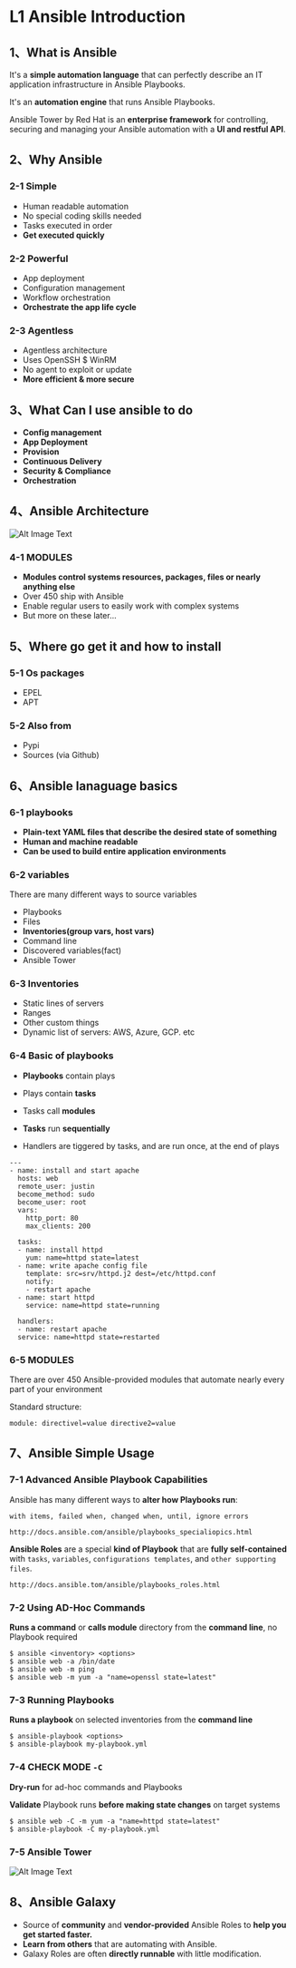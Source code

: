 # **L1 Ansible Introduction**

## **1、What is Ansible**

It's a **simple automation language** that can perfectly describe an IT application infrastructure in Ansible Playbooks. 


It's an **automation engine** that runs Ansible Playbooks. 

Ansible Tower by Red Hat is an **enterprise framework** for controlling, securing and managing your Ansible automation with a **UI and restful API**. 

## **2、Why Ansible**

### **2-1 Simple**

* Human readable automation
* No special coding skills needed
* Tasks executed in order
* **Get executed quickly**

### **2-2 Powerful**

* App deployment
* Configuration management
* Workflow orchestration
* **Orchestrate the app life cycle**

### **2-3 Agentless** 

* Agentless architecture
* Uses OpenSSH $ WinRM
* No agent to exploit or update
* **More efficient & more secure**

## **3、What Can I use ansible to do**

* **Config management**
* **App Deployment**
* **Provision**
* **Continuous Delivery**
* **Security & Compliance**
* **Orchestration**


## **4、Ansible Architecture**

![Alt Image Text](../images/a1_1.png "Body image")

### **4-1 MODULES**

* **Modules control systems resources, packages, files or nearly anything else** 
* Over 450 ship with Ansible 
* Enable regular users to easily work with complex systems 
* But more on these later... 

## **5、Where go get it and how to install**

### **5-1 Os packages**

* EPEL
* APT

### **5-2 Also from** 

* Pypi
* Sources (via Github)


## **6、Ansible lanaguage basics**

### **6-1 playbooks**

* **Plain-text YAML files that describe the desired state of something** 
* **Human and machine readable** 
* **Can be used to build entire application environments**

### **6-2 variables**

There are many different ways to source variables

* Playbooks
* Files
* **Inventories(group vars, host vars)**
* Command line
* Discovered variables(fact)
* Ansible Tower

### **6-3 Inventories**

* Static lines of servers
* Ranges
* Other custom things
* Dynamic list of servers: AWS, Azure, GCP. etc

### **6-4 Basic of playbooks**

* **Playbooks** contain plays
* Plays contain **tasks**
* Tasks call **modules**

* **Tasks** run **sequentially**

* Handlers are tiggered by tasks, and are run once, at the end of plays


```
---
- name: install and start apache 
  hosts: web 
  remote_user: justin 
  become_method: sudo  
  become_user: root
  vars: 
    http_port: 80 
    max_clients: 200 

  tasks: 
  - name: install httpd 
    yum: name=httpd state=latest 
  - name: write apache config file 
    template: src=srv/httpd.j2 dest=/etc/httpd.conf 
    notify: 
    - restart apache 
  - name: start httpd 
    service: name=httpd state=running 

  handlers: 
  - name: restart apache 
  service: name=httpd state=restarted 
```

### **6-5 MODULES**

There are over 450 Ansible-provided modules that automate nearly every part of your environment 


Standard structure: 

`module: directivel=value directive2=value `



## **7、Ansible Simple Usage**

### **7-1 Advanced Ansible Playbook Capabilities**

Ansible has many different ways to **alter how Playbooks run**: 

```
with items, failed when, changed when, until, ignore errors 
```

`http://docs.ansible.com/ansible/playbooks_specialiopics.html `


**Ansible Roles** are a special **kind of Playbook** that are **fully self-contained** with `tasks`, `variables`, `configurations templates`, and `other supporting files`. 


`http://docs.ansible.tom/ansible/playbooks_roles.html`

 
### **7-2 Using AD-Hoc Commands**

**Runs a command** or **calls module** directory from the **command line**, no Playbook required

```
$ ansible <inventory> <options> 
$ ansible web -a /bin/date 
$ ansible web -m ping 
$ ansible web -m yum -a "name=openssl state=latest" 
```
### **7-3 Running Playbooks**

**Runs a playbook** on selected inventories from the **command line**

```
$ ansible-playbook <options> 
$ ansible-playbook my-playbook.yml 
```

### **7-4 CHECK MODE `-C`**

**Dry-run** for ad-hoc commands and Playbooks 

**Validate** Playbook runs **before making state changes** on target systems 

```
$ ansible web -C -m yum -a "name=httpd state=latest" 
$ ansible-playbook -C my-playbook.yml 
```

### **7-5 Ansible Tower**

![Alt Image Text](../images/a1_2.png "Body image")


## **8、Ansible Galaxy**

* Source of **community** and **vendor-provided** Ansible Roles to **help you get started faster.** 
* **Learn from others** that are automating with Ansible. 
* Galaxy Roles are often **directly runnable** with little modification. 

